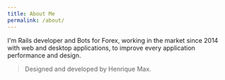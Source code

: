 ```yaml
---
title: About Me
permalink: /about/
---
```


<p class="heavy-title"> I'm Rails developer and Bots for Forex, working in the market since 2014 with web and desktop applications, to improve every application performance and design.</p>

>Designed and developed by Henrique Max.

